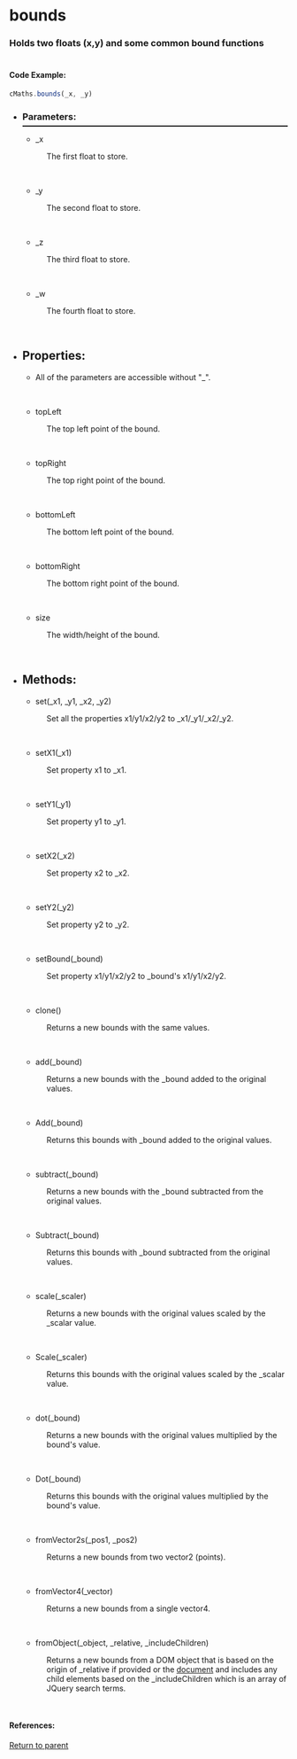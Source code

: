 # <a id="title"/> bounds
### <a id="description"/> Holds two floats (x,y) and some common bound functions
#

#### <a id="codeexample"/> Code Example:
```Javascript
cMaths.bounds(_x, _y)
```

* <a id="parameters"/> <h3> Parameters: </h3> <hr style="height:2px;border:none;margin-top: -10px;">

    * <a id="_x"/> _x <p style="padding-left: 20px;"> The first float to store. </p> <br>

    * <a id="_y"/> _y <p style="padding-left: 20px;"> The second float to store. </p> <br>

    * <a id="_z"/> _z <p style="padding-left: 20px;"> The third float to store. </p> <br>

    * <a id="_w"/> _w <p style="padding-left: 20px;"> The fourth float to store. </p> <br>

* <a id="properties"/> <h2> Properties: </h2>

    * <a id="propertiesprefix"/> All of the parameters are accessible without "_". <p style="padding-left: 20px;">  </p> <br>

    * <a id="topleft"/> topLeft <p style="padding-left: 20px;"> The top left point of the bound. </p> <br>

    * <a id="topright"/> topRight <p style="padding-left: 20px;"> The top right point of the bound. </p> <br>

    * <a id="bottomleft"/> bottomLeft <p style="padding-left: 20px;"> The bottom left point of the bound. </p> <br>

    * <a id="bottomright"/> bottomRight <p style="padding-left: 20px;"> The bottom right point of the bound. </p> <br>

    * <a id="size"/> size <p style="padding-left: 20px;"> The width/height of the bound. </p> <br>

* <a id="methods"/> <h2> Methods: </h2>

    * <a id="set"/> set(_x1, _y1, _x2, _y2) <p style="padding-left: 20px;"> Set all the properties x1/y1/x2/y2 to _x1/_y1/_x2/_y2. </p> <br>
  
    * <a id="setx1"/> setX1(_x1) <p style="padding-left: 20px;"> Set property x1 to _x1. </p> <br>
  
    * <a id="sety1"/> setY1(_y1) <p style="padding-left: 20px;"> Set property y1 to _y1. </p> <br>
  
    * <a id="setx2"/> setX2(_x2) <p style="padding-left: 20px;"> Set property x2 to _x2. </p> <br>
  
    * <a id="sety2"/> setY2(_y2) <p style="padding-left: 20px;"> Set property y2 to _y2. </p> <br>

    * <a id="setbound"/> setBound(_bound) <p style="padding-left: 20px;"> Set property x1/y1/x2/y2 to _bound's x1/y1/x2/y2. </p> <br>

    * <a id="clone"/> clone() <p style="padding-left: 20px;"> Returns a new bounds with the same values. </p> <br>

    * <a id="add"/> add(_bound) <p style="padding-left: 20px;"> Returns a new bounds with the _bound added to the original values. </p> <br>

    * <a id="addoriginal"/> Add(_bound) <p style="padding-left: 20px;"> Returns this bounds with _bound added to the original values. </p> <br>

    * <a id="subtract"/> subtract(_bound) <p style="padding-left: 20px;"> Returns a new bounds with the _bound subtracted from the original values. </p> <br>

    * <a id="Subtract"/> Subtract(_bound) <p style="padding-left: 20px;"> Returns this bounds with _bound subtracted from the original values. </p> <br>

    * <a id="scale"/> scale(_scaler) <p style="padding-left: 20px;"> Returns a new bounds with the original values scaled by the _scalar value. </p> <br>

    * <a id="Scale"/> Scale(_scaler) <p style="padding-left: 20px;"> Returns this bounds with the original values scaled by the _scalar value. </p> <br>

    * <a id="dot"/> dot(_bound) <p style="padding-left: 20px;"> Returns a new bounds with the original values multiplied by the bound's value. </p> <br>

    * <a id="Dot"/> Dot(_bound) <p style="padding-left: 20px;"> Returns this bounds with the original values multiplied by the bound's value. </p> <br>

    * <a id="fromvector2s"/> fromVector2s(_pos1, _pos2) <p style="padding-left: 20px;"> Returns a new bounds from two vector2 (points). </p> <br>

    * <a id="fromvector4"/> fromVector4(_vector) <p style="padding-left: 20px;"> Returns a new bounds from a single vector4. </p> <br>

    * <a id="fromobject"/> fromObject(_object, _relative, _includeChildren) <p style="padding-left: 20px;"> Returns a new bounds from a DOM object that is based on the origin of _relative if provided or the [document](https://developer.mozilla.org/en-US/docs/Web/API/Document) and includes any child elements based on the _includeChildren which is an array of JQuery search terms. </p> <br>

#### References: 

[Return to parent](/Code/Main%20Code/Maths/README.md)